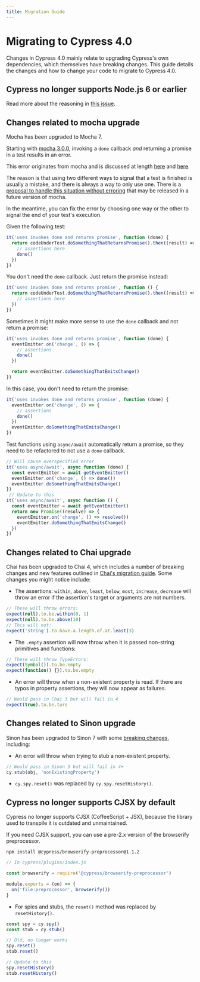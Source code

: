 ```yaml
---
title: Migration Guide
---
```


# Migrating to Cypress 4.0

Changes in Cypress 4.0 mainly relate to upgrading Cypress's own dependencies, which themselves have breaking changes. This guide details the changes and how to change your code to migrate to Cypress 4.0.

## Cypress no longer supports Node.js 6 or earlier

Read more about the reasoning in [this issue](https://github.com/cypress-io/cypress/issues/4200).

## Changes related to mocha upgrade

Mocha has been upgraded to Mocha 7.

Starting with [mocha 3.0.0](https://github.com/mochajs/mocha/blob/master/CHANGELOG.md#300--2016-07-31), invoking a `done` callback *and* returning a promise in a test results in an error.

This error originates from mocha and is discussed at length [here](https://github.com/mochajs/mocha/pull/1320) and [here](https://github.com/mochajs/mocha/issues/2407).

The reason is that using two different ways to signal that a test is finished is usually a mistake, and there is always a way to only use one. There is a [proposal to handle this situation without erroring](https://github.com/mochajs/mocha/issues/2509) that may be released in a future version of mocha.

In the meantime, you can fix the error by choosing one way or the other to signal the end of your test's execution.

Given the following test:

```javascript
it('uses invokes done and returns promise', function (done) {
  return codeUnderTest.doSomethingThatReturnsPromise().then((result) => {
    // assertions here
    done()
  })
})
```

You don't need the `done` callback. Just return the promise instead:

```javascript
it('uses invokes done and returns promise', function () {
  return codeUnderTest.doSomethingThatReturnsPromise().then((result) => {
    // assertions here
  })
})
```

Sometimes it might make more sense to use the `done` callback and not return a promise:

```javascript
it('uses invokes done and returns promise', function (done) {
  eventEmitter.on('change', () => {
    // assertions
    done()
  })

  return eventEmitter.doSomethingThatEmitsChange()
})
```

In this case, you don't need to return the promise:

```javascript
it('uses invokes done and returns promise', function (done) {
  eventEmitter.on('change', () => {
    // assertions
    done()
  })
  eventEmitter.doSomethingThatEmitsChange()
})
```

Test functions using `async/await` automatically return a promise, so they need to be refactored to not use a `done` callback.

```javascript
// Will cause overspecified error
it('uses async/await', async function (done) {
  const eventEmitter = await getEventEmitter()
  eventEmitter.on('change', () => done())
  eventEmitter.doSomethingThatEmitsChange()
})
 // Update to this
it('uses async/await', async function () {
  const eventEmitter = await getEventEmitter()
  return new Promise((resolve) => {
    eventEmitter.on('change', () => resolve())
    eventEmitter.doSomethingThatEmitsChange()
  })
})
```

 ## Changes related to Chai upgrade

 Chai has been upgraded to Chai 4, which includes a number of breaking changes and new features outlined in [Chai's migration guide](https://github.com/chaijs/chai/issues/781). Some changes you might notice include:

- The assertions: `within`, `above`, `least`, `below`, `most`, `increase`, `decrease` will throw an error if the assertion's target or arguments are not numbers.

```javascript
// These will throw errors:
expect(null).to.be.within(0, 1)
expect(null).to.be.above(10)
// This will not:
expect('string').to.have.a.length.of.at.least(3)
```

- The `.empty` assertion will now throw when it is passed non-string primitives and functions:

```javascript
// These will throw TypeErrors:
expect(Symbol()).to.be.empty
expect(function() {}).to.be.empty
```

- An error will throw when a non-existent property is read. If there are typos in property assertions, they will now appear as failures.

```javascript
// Would pass in Chai 3 but will fail in 4
expect(true).to.be.ture
```

## Changes related to Sinon upgrade

Sinon has been upgraded to Sinon 7 with some [breaking changes](https://sinonjs.org/releases/v7.1.1/#migration-guides), including:

- An error will throw when trying to stub a non-existent property.

```javascript
// Would pass in Sinon 3 but will fail in 4+
cy.stub(obj, 'nonExistingProperty')
```

- `cy.spy.reset()` was replaced by `cy.spy.resetHistory()`.

## Cypress no longer supports CJSX by default

Cypress no longer supports CJSX (CoffeeScript + JSX), because the library used to transpile it is outdated and unmaintained.

If you need CJSX support, you can use a pre-2.x version of the browserify preprocessor.

```shell
npm install @cypress/browserify-preprocessor@1.1.2
```

```javascript
// In cypress/plugins/index.js

const browserify = require('@cypress/browserify-preprocessor')

module.exports = (on) => {
  on('file:preprocessor', browserify())
}
```

- For spies and stubs, the `reset()` method was replaced by `resetHistory()`.

```javascript
const spy = cy.spy()
const stub = cy.stub()

// Old, no longer works
spy.reset()
stub.reset()

// Update to this
spy.resetHistory()
stub.resetHistory()
```
